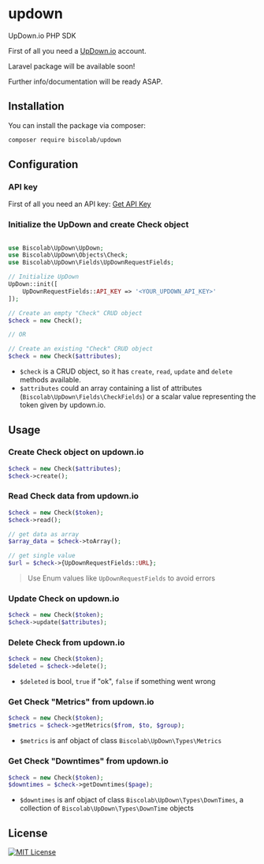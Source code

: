 # updown
UpDown.io PHP SDK

First of all you need a [UpDown.io](https://updown.io) account.

Laravel package will be available soon!

Further info/documentation will be ready ASAP.

## Installation

You can install the package via composer:
```sh
composer require biscolab/updown
```

## Configuration

### API key

First of all you need an API key: [Get API Key](https://updown.io/settings/edit)

### Initialize the UpDown and create Check object

```php

use Biscolab\UpDown\UpDown;
use Biscolab\UpDown\Objects\Check;
use Biscolab\UpDown\Fields\UpDownRequestFields;

// Initialize UpDown 
UpDown::init([
    UpDownRequestFields::API_KEY => '<YOUR_UPDOWN_API_KEY>'
]);

// Create an empty "Check" CRUD object 
$check = new Check();

// OR

// Create an existing "Check" CRUD object 
$check = new Check($attributes);
```

* `$check` is a CRUD object, so it has `create`, `read`, `update` and `delete` methods available.
* `$attributes` could an array containing a list of attributes (`Biscolab\UpDown\Fields\CheckFields`) or a scalar value representing the token given by updown.io.  

## Usage
### Create Check object on updown.io
```php
$check = new Check($attributes);
$check->create();
```

### Read Check data from updown.io
```php
$check = new Check($token);
$check->read();

// get data as array
$array_data = $check->toArray();

// get single value
$url = $check->{UpDownRequestFields::URL};

```

>Use Enum values like `UpDownRequestFields` to avoid errors

### Update Check on updown.io
```php
$check = new Check($token);
$check->update($attributes);
```

### Delete Check from updown.io
```php
$check = new Check($token);
$deleted = $check->delete();
```

* `$deleted` is bool, `true` if "ok", `false` if something went wrong

### Get Check "Metrics" from updown.io
```php
$check = new Check($token);
$metrics = $check->getMetrics($from, $to, $group);
```

* `$metrics` is anf objact of class `Biscolab\UpDown\Types\Metrics`

### Get Check "Downtimes" from updown.io
```php
$check = new Check($token);
$downtimes = $check->getDowntimes($page);
```

* `$downtimes` is anf objact of class `Biscolab\UpDown\Types\DownTimes`, a collection of `Biscolab\UpDown\Types\DownTime` objects 


## License
[![MIT License](https://img.shields.io/github/license/biscolab/updown.svg)](https://github.com/biscolab/updown/blob/master/LICENSE)
